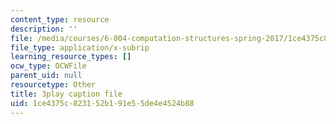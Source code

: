 ```yaml
---
content_type: resource
description: ''
file: /media/courses/6-004-computation-structures-spring-2017/1ce4375c823152b191e55de4e4524b88_m_G3z-C1C2g.vtt
file_type: application/x-subrip
learning_resource_types: []
ocw_type: OCWFile
parent_uid: null
resourcetype: Other
title: 3play caption file
uid: 1ce4375c-8231-52b1-91e5-5de4e4524b88
---
```

